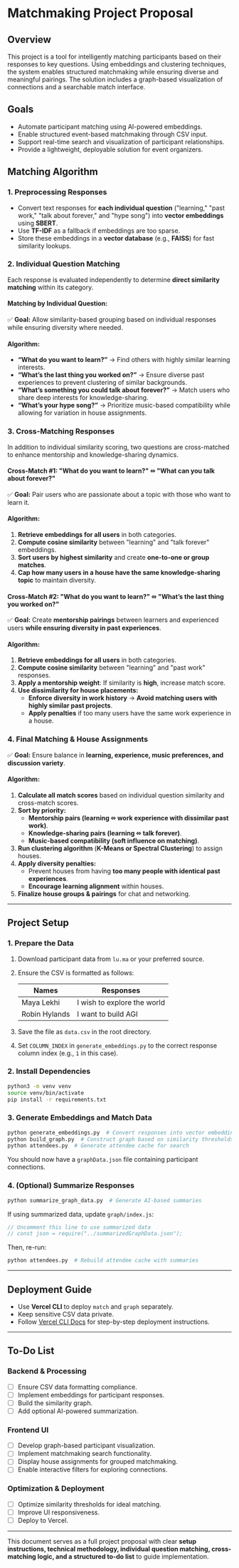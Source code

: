 # Matchmaking Project Proposal

## **Overview**
This project is a tool for intelligently matching participants based on their responses to key questions. Using embeddings and clustering techniques, the system enables structured matchmaking while ensuring diverse and meaningful pairings. The solution includes a graph-based visualization of connections and a searchable match interface.

## **Goals**
- Automate participant matching using AI-powered embeddings.
- Enable structured event-based matchmaking through CSV input.
- Support real-time search and visualization of participant relationships.
- Provide a lightweight, deployable solution for event organizers.

## **Matching Algorithm**

### **1. Preprocessing Responses**
- Convert text responses for **each individual question** ("learning," "past work," "talk about forever," and "hype song") into **vector embeddings** using **SBERT**.
- Use **TF-IDF** as a fallback if embeddings are too sparse.
- Store these embeddings in a **vector database** (e.g., **FAISS**) for fast similarity lookups.

### **2. Individual Question Matching**
Each response is evaluated independently to determine **direct similarity matching** within its category.

#### **Matching by Individual Question:**
✅ **Goal:** Allow similarity-based grouping based on individual responses while ensuring diversity where needed.
#### **Algorithm:**
- **“What do you want to learn?”** → Find others with highly similar learning interests.
- **“What’s the last thing you worked on?”** → Ensure diverse past experiences to prevent clustering of similar backgrounds.
- **“What’s something you could talk about forever?”** → Match users who share deep interests for knowledge-sharing.
- **“What’s your hype song?”** → Prioritize music-based compatibility while allowing for variation in house assignments.

### **3. Cross-Matching Responses**
In addition to individual similarity scoring, two questions are cross-matched to enhance mentorship and knowledge-sharing dynamics.

#### **Cross-Match #1: "What do you want to learn?" ⬄ "What can you talk about forever?"**
✅ **Goal:** Pair users who are passionate about a topic with those who want to learn it.
#### **Algorithm:**
1. **Retrieve embeddings for all users** in both categories.
2. **Compute cosine similarity** between "learning" and "talk forever" embeddings.
3. **Sort users by highest similarity** and create **one-to-one or group matches**.
4. **Cap how many users in a house have the same knowledge-sharing topic** to maintain diversity.

#### **Cross-Match #2: "What do you want to learn?" ⬄ "What’s the last thing you worked on?"**
✅ **Goal:** Create **mentorship pairings** between learners and experienced users **while ensuring diversity in past experiences**.
#### **Algorithm:**
1. **Retrieve embeddings for all users** in both categories.
2. **Compute cosine similarity** between "learning" and "past work" responses.
3. **Apply a mentorship weight**: If similarity is **high**, increase match score.
4. **Use dissimilarity for house placements:**
   - **Enforce diversity in work history** → **Avoid matching users with highly similar past projects**.
   - **Apply penalties** if too many users have the same work experience in a house.

### **4. Final Matching & House Assignments**
✅ **Goal:** Ensure balance in **learning, experience, music preferences, and discussion variety**.
#### **Algorithm:**
1. **Calculate all match scores** based on individual question similarity and cross-match scores.
2. **Sort by priority:**
   - **Mentorship pairs (learning ⬄ work experience with dissimilar past work)**.
   - **Knowledge-sharing pairs (learning ⬄ talk forever)**.
   - **Music-based compatibility (soft influence on matching)**.
3. **Run clustering algorithm** (**K-Means or Spectral Clustering**) to assign houses.
4. **Apply diversity penalties:**
   - Prevent houses from having **too many people with identical past experiences**.
   - **Encourage learning alignment** within houses.
5. **Finalize house groups & pairings** for chat and networking.

---

## **Project Setup**

### **1. Prepare the Data**
1. Download participant data from `lu.ma` or your preferred source.
2. Ensure the CSV is formatted as follows:

   | Names | Responses |
   |--------|--------------------------------|
   | Maya Lekhi | I wish to explore the world |
   | Robin Hylands | I want to build AGI |

3. Save the file as `data.csv` in the root directory.
4. Set `COLUMN_INDEX` in `generate_embeddings.py` to the correct response column index (e.g., `1` in this case).

### **2. Install Dependencies**
```sh
python3 -m venv venv
source venv/bin/activate
pip install -r requirements.txt
```

### **3. Generate Embeddings and Match Data**
```sh
python generate_embeddings.py  # Convert responses into vector embeddings
python build_graph.py  # Construct graph based on similarity thresholds
python attendees.py  # Generate attendee cache for search
```
You should now have a `graphData.json` file containing participant connections.

### **4. (Optional) Summarize Responses**
```sh
python summarize_graph_data.py  # Generate AI-based summaries
```
If using summarized data, update `graph/index.js`:
```js
// Uncomment this line to use summarized data
// const json = require("../summarizedGraphData.json");
```
Then, re-run:
```sh
python attendees.py  # Rebuild attendee cache with summaries
```

---

## **Deployment Guide**
- Use **Vercel CLI** to deploy `match` and `graph` separately.
- Keep sensitive CSV data private.
- Follow [Vercel CLI Docs](https://vercel.com/docs/cli) for step-by-step deployment instructions.

---

## **To-Do List**
### **Backend & Processing**
- [ ] Ensure CSV data formatting compliance.
- [ ] Implement embeddings for participant responses.
- [ ] Build the similarity graph.
- [ ] Add optional AI-powered summarization.

### **Frontend UI**
- [ ] Develop graph-based participant visualization.
- [ ] Implement matchmaking search functionality.
- [ ] Display house assignments for grouped matchmaking.
- [ ] Enable interactive filters for exploring connections.

### **Optimization & Deployment**
- [ ] Optimize similarity thresholds for ideal matching.
- [ ] Improve UI responsiveness.
- [ ] Deploy to Vercel.

---
This document serves as a full project proposal with clear **setup instructions, technical methodology, individual question matching, cross-matching logic, and a structured to-do list** to guide implementation.
